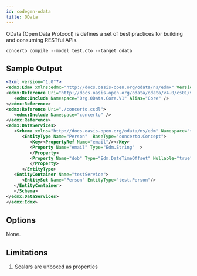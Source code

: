 ```yaml
---
id: codegen-odata
title: OData
---
```


OData (Open Data Protocol) is defines a set of best practices for building and consuming RESTful APIs.

```base
concerto compile --model test.cto --target odata
```

## Sample Output

```xml
<?xml version="1.0"?>
<edmx:Edmx xmlns:edmx="http://docs.oasis-open.org/odata/ns/edmx" Version="4.0">
<edmx:Reference Uri="http://docs.oasis-open.org/odata/odata/v4.0/cs01/vocabularies/Org.OData.Core.V1.xml">
   <edmx:Include Namespace="Org.OData.Core.V1" Alias="Core" />
</edmx:Reference>
<edmx:Reference Uri="./concerto.csdl">
   <edmx:Include Namespace="concerto" />
</edmx:Reference>
<edmx:DataServices>
   <Schema xmlns="http://docs.oasis-open.org/odata/ns/edm" Namespace="test">
      <EntityType Name="Person"  BaseType="concerto.Concept">
         <Key><PropertyRef Name="email"/></Key>
         <Property Name="email" Type="Edm.String"  >
         </Property>
         <Property Name="dob" Type="Edm.DateTimeOffset" Nullable="true" >
         </Property>
      </EntityType>
   <EntityContainer Name="testService">
      <EntitySet Name="Person" EntityType="test.Person"/>
   </EntityContainer>
   </Schema>
</edmx:DataServices>
</edmx:Edmx>
```

## Options

None.

## Limitations

1. Scalars are unboxed as properties